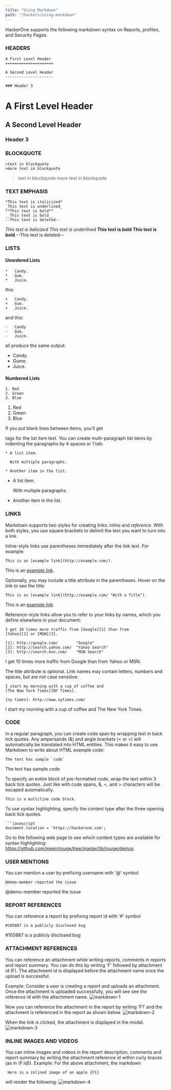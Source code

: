 ```yaml
---
title: "Using Markdown"
path: "/hackers/using-markdown"
---
```


HackerOne supports the following markdown syntax on Reports, profiles, and Security Pages. 

### HEADERS
```
A First Level Header
=====================

A Second Level Header
---------------------

### Header 3
```
A First Level Header
=====================

A Second Level Header
---------------------

### Header 3

### BLOCKQUOTE
```
>text in blockquote
>more text in blockquote
```
>text in blockquote
>more text in blockquote

### TEXT EMPHASIS
```
*This text is italicized*
_This text is underlined_
**This text is bold**
__This text is bold__
--This text is deleted--
```
*This text is italicized*
_This text is underlined_
**This text is bold**
__This text is bold__
--This text is deleted--

### LISTS
#### Unordered Lists
```
*   Candy.
*   Gum.
*   Juice.
```
this:
```
+   Candy. 
+   Gum.
+   Juice. 
```
and this:
```
-   Candy
-   Gum.
-   Juice.
```
all produce the same output:
* Candy. 
* Gume.
* Juice.

#### Numbered Lists
```
1. Red
2. Green
3. Blue
```
1. Red
2. Green
3. Blue

If you put blank lines between items, you’ll get <p> tags for the list item text. You can create multi-paragraph list items by indenting the paragraphs by 4 spaces or 1 tab:
```
* A list item.

  With multiple paragraphs.
  
* Another item in the list.
```
* A list item.

  With multiple paragraphs.
  
* Another item in the list.

### LINKS
Markdown supports two styles for creating links: *inline* and *reference*. With both styles, you use square brackets to delimit the text you want to turn into a link.

Inline-style links use parentheses immediately after the link text. For example:
```
This is an [example link](http://example.com/).
```
This is an [example link](http://example.com/).

Optionally, you may include a title attribute in the parentheses. Hover on the link to see the title:
```
This is an [example link](http://example.com/ "With a Title").
```
This is an [example link](http://example.com/ "With a Title").

Reference-style links allow you to refer to your links by names, which you define elsewhere in your document:
```
I get 10 times more traffic from [Google][1] than from
[Yahoo][2] or [MSN][3].

[1]: http://google.com/        "Google"
[2]: http://search.yahoo.com/  "Yahoo Search"
[3]: http://search.msn.com/    "MSN Search"
```
I get 10 times more traffic from Google than from Yahoo or MSN.

The title attribute is optional. Link names may contain letters, numbers and spaces, but are not case sensitive:
```
I start my morning with a cup of coffee and
[The New York Times][NY Times].

[ny times]: http://www.nytimes.com/
```
I start my morning with a cup of coffee and The New York Times.

### CODE
In a regular paragraph, you can create code span by wrapping text in back tick quotes. Any ampersands (&) and angle brackets (< or >) will automatically be translated into HTML entities. This makes it easy to use Markdown to write about HTML example code:
```
The text has sample `code`
```
The text has sample code

To specify an entire block of pre-formatted code, wrap the text within 3 back tick quotes. Just like with code spans, &, <, and > characters will be escaped automatically.
```
This is a multiline code block. 
```

To use syntax highlighting, specify the content type after the three opening back tick quotes.

```
```javascript
document.location = 'https://hackerone.com';
```

Go to the following web page to see which content types are available for syntax highlighting: https://github.com/jneen/rouge/tree/master/lib/rouge/demos.

### USER MENTIONS
You can mention a user by prefixing username with '@' symbol
```
@demo-member reported the issue
```
@demo-member reported the issue

### REPORT REFERENCES
You can reference a report by prefixing report id with '#' symbol
```
#105887 is a publicly disclosed bug
```
#105887 is a publicly disclosed bug

### ATTACHMENT REFERENCES
You can reference an attachment while writing reports, comments in reports and report summary. You can do this by writing 'F' followed by attachment id (F). The attachment id is displayed before the attachment name once the upload is successful.

Example: Consider a user is creating a report and uploads an attachment. Once the attachment is uploaded successfully, you will see see the reference id with the attachment name.
![markdown-1](https://github.com/Hacker0x01/docs.hackerone.com/blob/master/docs/hackers/images/markdown-1.png?raw=true)

Now you can reference the attachment in the report by writing 'F1' and the attachment is referenced in the report as shown below.
![markdown-2](https://github.com/Hacker0x01/docs.hackerone.com/blob/master/docs/hackers/images/markdown-2.png?raw=true)

When the link is clicked, the attachment is displayed in the modal.
![markdown-3](https://github.com/Hacker0x01/docs.hackerone.com/blob/master/docs/hackers/images/markdown-3.png?raw=true)

### INLINE IMAGES AND VIDEOS
You can inline images and videos in the report description, comments and report summary by writing the attachment reference id within curly braces (as in {F:id}). Example: For the above attachment, the markdown
```
 Here is a inlined image of an apple {F1} 
```
will render the following:
![markdown-4](https://github.com/Hacker0x01/docs.hackerone.com/blob/master/docs/hackers/images/markdown-4.png?raw=true)

